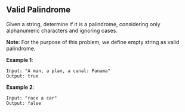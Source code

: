 Valid Palindrome
---

Given a string, determine if it is a palindrome, considering only alphanumeric characters and ignoring cases.

__Note__: For the purpose of this problem, we define empty string as valid palindrome.

__Example 1__:

```
Input: "A man, a plan, a canal: Panama"
Output: true
```

__Example 2__:

```
Input: "race a car"
Output: false
```
